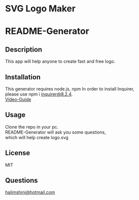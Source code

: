 # SVG Logo Maker



# README-Generator

## Description
This app will help anyone to create fast and free logo.
## Installation 
This generator requires node.js, npm
In order to install Inquirer,<br>
please use npm i inquirer@8.2.4.<br>
[Video-Guide](https://watch.screencastify.com/v/m0oWvfFzEGHP4qA3XBk5)

## Usage 
Clone the  repo in your pc.<br>
README-Generator will ask you some  questions,<br>
which will  help create logo.svg

## License
MIT

## Questions
halimshini@hotmail.com

